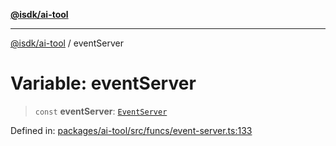 [**@isdk/ai-tool**](../README.md)

***

[@isdk/ai-tool](../globals.md) / eventServer

# Variable: eventServer

> `const` **eventServer**: [`EventServer`](../classes/EventServer.md)

Defined in: [packages/ai-tool/src/funcs/event-server.ts:133](https://github.com/isdk/ai-tool.js/blob/79d5773fa454dc7789b1291b1ebd73e4c1b93154/src/funcs/event-server.ts#L133)
